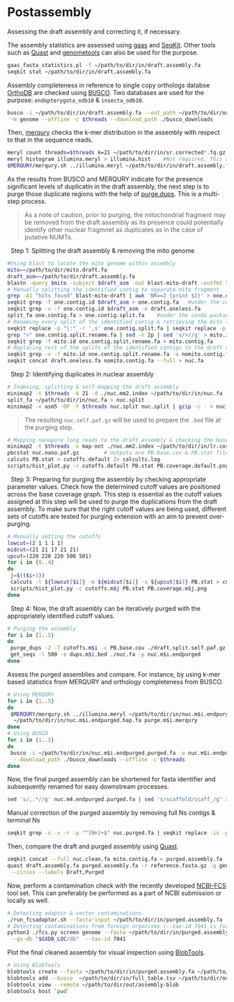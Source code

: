 # Postassembly

Assessing the draft assembly and correcting it, if necessary.

The assembly statistics are assessed using [gaas](https://github.com/NBISweden/GAAS) and [SeqKit](https://github.com/shenwei356/seqkit). Other tools such as [Quast](https://github.com/ablab/quast) and [genometools](https://github.com/genometools/genometools) can also be used for the purpose.
```bash
gaas_fasta_statistics.pl -f ~/path/to/dir/in/draft.assembly.fa
seqkit stat ~/path/to/dir/in/draft.assembly.fa
```
Assembly completeness in reference to single copy orthologs databse [OrthoDB](https://www.orthodb.org) are checked using [BUSCO](https://busco.ezlab.org). Two databases are used for the purpose: ```endopterygota_odb10``` & ```insecta_odb10```.
```bash
busco -i ~/path/to/dir/in/draft.assembly.fa --out_path ~/path/to/dir/out -o $prefix -l ~/path/to/dir/out/$busco.db \
 -m genome --offline -c $threads --download_path ./busco_downloads
```
Then, [merqury](https://github.com/marbl/merqury) checks the k-mer distribution in the assembly with respect to that in the sequence reads.
```bash
meryl count threads=$threads k=21 ~/path/to/dir/in/sr.corrected*.fq.gz output illumina.meryl
meryl histogram illumina.meryl > illumina.hist    #Not required. This analysis gets performed in the next command by default.
$MERQURY/merqury.sh ../illumina.meryl ~/path/to/dir/in/draft.assembly.fa illumina.merqury
```
As the results from BUSCO and MERQURY indicate for the presence significant levels of duplicatin in the draft assembly, the next step is to purge those duplicate regions with the help of [purge.dups](https://github.com/dfguan/purge_dups). This is a multi-step process.
> As a note of caution, prior to purging, the mitochondrial fragment may be removed from the draft assembly as its presence could potentially identify other nuclear fragmnet as duplicates as in the case of putative NUMTs.

&nbsp; Step 1: Splitting the draft assembly & removing the mito genome
```bash
#Using blast to locate the mito genome within assembly
mito=~/path/to/dir/mito.draft.fa
draft_asm=~/path/to/dir/draft.assembly.fa
blastn -query $mito -subject $draft_asm -out blast-mito-draft -outfmt 7
# Manually splitting the identified contig to separate mito fragment
grep -A1 "hits found" blast-mito-draft | awk 'NR==2 {print $2}' > one.contig.id
seqkit grep -f one.contig.id $draft_asm > one.contig.fa   #under the conda package 'seqkit'
seqkit grep -v -f one.contig.id $draft_asm -o draft.oneless.fa
split_fa one.contig.fa > one.contig.split.fa    #under the conda package 'purgedups'
# Renaming every split of the identified contig & retrieving the mito fragment
seqkit replace -p "\:" -r ',s' one.contig.split.fa | seqkit replace -p "\-" -r '_s' > one.contig.split.rename.fa
grep ">" one.contig.split.rename.fa | sed -n 2p | sed 's/>//g' > mito.id
seqkit grep -f mito.id one.contig.split.rename.fa > mito.contig.fa
# Replacing rest of the splits of the identified contigs to the draft assembly   
seqkit grep -v -f mito.id one.contig.split.rename.fa -o nomito.contig.fa
seqkit concat draft.oneless.fa nomito.contig.fa --full > nuc.fa
```
&nbsp; Step 2: Identifying duplicates in nuclear assembly
```bash
# Indexing, splitting & self-mapping the draft assembly
minimap2 -t $threads -k 21 -d ./nuc.mm2.index ~/path/to/dir/in/nuc.fa
split_fa ~/path/to/dir/in/nuc.fa > nuc.split
minimap2 -x asm5 -DP -t $threads nuc.split nuc.split | gzip -c - > nuc.self.paf.gz
```
> The resulting ```nuc.self.paf.gz``` will be used to prepare the ```.bed``` file at the purging step.
```bash
# Mapping nanopore long reads to the draft assembly & checking the base coverage
minimap2 -t $threads -x map-ont ./nuc.mm2.index ~/path/to/dir/in/lr.corrected.fa.gz | gzip -c - > nuc.nano.paf.gz
pbcstat nuc.nano.paf.gz        # outputs are PB.base.cov & PB.stat files
calcuts PB.stat > cutoffs.default 2> calcults.log
scripts/hist_plot.py -c cutoffs.default PB.stat PB.coverage.default.png
```
&nbsp; Step 3: Preparing for purging the assembly by checking appropriate parameter values. Check how the determined cutoff values are positioned across the base coverage graph. This step is essential as the cutoff values assigned at this step will be used to purge the duplications from the draft assembly. To make sure that the right cutoff values are being used, different sets of cutoffs are tested for purging extension with an aim to prevent over-purging.
```bash
# Manually setting the cutoffs
lowcut=(2 1 1 1 1)
midcut=(21 21 17 21 21)
upcut=(220 220 220 500 501)
for i in {0..4}
do
 j=$(($i+1))
 calcuts -l ${lowcut[$i]} -m ${midcut[$i]} -u ${upcut[$i]} PB.stat > cutoffs.m$j
 scripts/hist_plot.py -c cutoffs.m$j PB.stat PB.coverage.m$j.png
done
```
&nbsp; Step 4: Now, the draft assembly can be iteratively purged with the appropriately identified cutoff values.
```bash
# Purging the assembly
for i in {1..5}
do
 purge_dups -2 -T cutoffs.m$i -c PB.base.cov ./draft.split.self.paf.gz > dups.m$i.bed 2> purge_dups.m$i.log
 get_seqs -l 500 -e dups.m$i.bed ./nuc.fa -p nuc.m$i.endpurged
done
```
Assess the purged assemblies and compare. For instance, by using k-mer based statistics from MERQURY and orthology completeness from BUSCO. 
```bash
# Using MERQURY
for i in {1..5}
do
 $MERQURY/merqury.sh ../illumina.meryl ~/path/to/dir/in/nuc.m$i.endpurged.purged.fa \
  ~/path/to/dir/in/nuc.m$i.endpurged.hap.fa purge.m$i.merqury
done
# Using BUSCO
for i in {1..5}
do
 busco -i ~/path/to/dir/in/nuc.m$i.endpurged.purged.fa -o nuc.m$i.endpurged -m genome -l ./endopterygota_odb10 \
  --download_path ./busco_downloads --offline -c $threads
done
```
Now, the final purged assembly can be shortened for fasta identifier and subsequently renamed for easy downstream processes.
```bash
sed 's/,.*//g' nuc.m4.endpurged.purged.fa | sed 's/scaffold/scaff_/g' > nuc.purged.fa
```
Manual correction of the purged assembly by removing full Ns contigs & terminal Ns
```bash
seqkit grep -s -v -r -p "^[Nn]+$" nuc.purged.fa | seqkit replace -is -p "^N+|N+$" -r "" > nuc.clean.fa
```
Then, compare the draft and purged assembly using [Quast](https://github.com/ablab/quast).
```bash
seqkit concat --full nuc.clean.fa mito.contig.fa > purged.assembly.fa
quast draft.assembly.fa purged.assembly.fa -r reference.fasta.gz -g genes.gff -t $threads -o ~/path/to/dir/out \
 --circos --labels Draft,Purged
```
Now, perform a contamination check with the recently developed [NCBI-FCS](https://github.com/ncbi/fcs) tool set. This can preferably be performed as a part of NCBI submission or locally as well.
```bash
# Detecting adaptor & vector contaminations
./run_fcsadaptor.sh --fasta-input ~/path/to/dir/in/purged.assembly.fa --output-dir ~/path/to/dir/out --euk
# Detecting contaminations from foreign organisms (--tax-id 7041 is for beetle taxa)
python3 ./fcs.py screen genome --fasta ~/path/to/dir/in/purged.assembly.fa --out-dir ~/path/to/dir/out \
 --gx-db "$GXDB_LOC/db"  --tax-id 7041 
```
Plot the final cleaned assembly for visual inspection using [BlobTools](https://github.com/blobtoolkit/blobtoolkit).
```bash
# Using BlobTools
blobtools create --fasta ~/path/to/dir/in/purged.assembly.fa ~/path/to/dir/out/assembly-blob
blobtools add --busco  ~/path/to/dir/in/full_table.tsv ~/path/to/dir/out/assembly-blob
blobtools view --remote ~/path/to/dir/out/assembly-blob
blobtools host `pwd`
```

